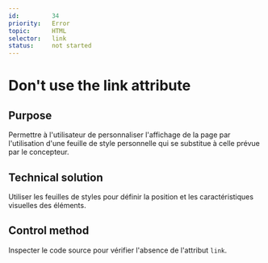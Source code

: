 ```yaml
---
id:         34
priority:   Error
topic:      HTML
selector:   link
status:     not started
---
```


# Don't use the link attribute

## Purpose

Permettre à l'utilisateur de personnaliser l'affichage de la page par l'utilisation d'une feuille de style personnelle qui se substitue à celle prévue par le concepteur.

## Technical solution

Utiliser les feuilles de styles pour définir la position et les caractéristiques visuelles des éléments.

## Control method

Inspecter le code source pour vérifier l'absence de l'attribut `link`.
